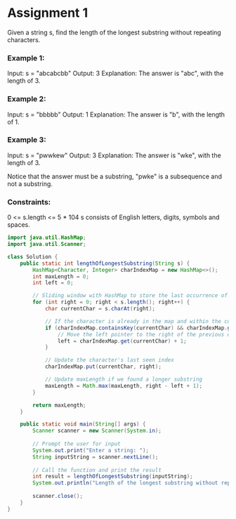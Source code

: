 # Assignment 1
Given a string s, find the length of the longest substring without repeating characters.

### Example 1:
Input: s = "abcabcbb"
Output: 3
Explanation: The answer is "abc", with the length of 3.

### Example 2:
Input: s = "bbbbb"
Output: 1
Explanation: The answer is "b", with the length of 1.

### Example 3:
Input: s = "pwwkew"
Output: 3
Explanation: The answer is "wke", with the length of 3.

Notice that the answer must be a substring, "pwke" is a subsequence and not a substring.
### Constraints:
0 <= s.length <= 5 * 104
s consists of English letters, digits, symbols and spaces.

```java
import java.util.HashMap;
import java.util.Scanner;

class Solution {
    public static int lengthOfLongestSubstring(String s) {
        HashMap<Character, Integer> charIndexMap = new HashMap<>();
        int maxLength = 0;
        int left = 0;

        // Sliding window with HashMap to store the last occurrence of each character
        for (int right = 0; right < s.length(); right++) {
            char currentChar = s.charAt(right);

            // If the character is already in the map and within the current window
            if (charIndexMap.containsKey(currentChar) && charIndexMap.get(currentChar) >= left) {
                // Move the left pointer to the right of the previous occurrence of the character
                left = charIndexMap.get(currentChar) + 1;
            }

            // Update the character's last seen index
            charIndexMap.put(currentChar, right);

            // Update maxLength if we found a longer substring
            maxLength = Math.max(maxLength, right - left + 1);
        }

        return maxLength;
    }

    public static void main(String[] args) {
        Scanner scanner = new Scanner(System.in);
        
        // Prompt the user for input
        System.out.print("Enter a string: ");
        String inputString = scanner.nextLine();
        
        // Call the function and print the result
        int result = lengthOfLongestSubstring(inputString);
        System.out.println("Length of the longest substring without repeating characters: " + result);
        
        scanner.close();
    }
}
```
